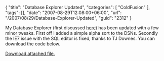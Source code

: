 {
	"title": "Database Explorer Updated",
	"categories": [
		"ColdFusion"
	],
	"tags": [],
	"date": "2007-08-29T12:08:00+06:00",
	"url": "/2007/08/29/Database-Explorer-Updated",
	"guid": "2312"
}

My Database Explorer (first discussed <a href="http://www.raymondcamden.com/index.cfm/2007/8/14/Database-Explorer--ColdFusion-8-Sample-Application">here</a>) has been updated with a few minor tweaks. First off I added a simple alpha sort to the DSNs. Secondly the IE7 issue with the SQL editor is fixed, thanks to TJ Downes. You can download the code below.<p><a href='enclosures/D%3A%5Chosts%5Cwww%2Ecoldfusionjedi%2Ecom%5Cenclosures%2Fdbexplorer2%2Ezip'>Download attached file.</a></p>